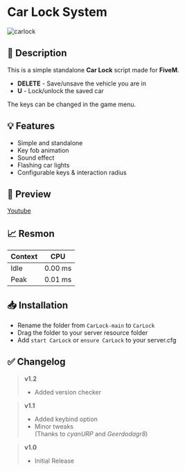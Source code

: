 # **Car Lock System**
![carlock](https://user-images.githubusercontent.com/79053058/181917361-14628cb9-864f-489f-8415-76731af59a59.png)

## :bookmark_tabs: **Description** 
This is a simple standalone **Car Lock** script made for **FiveM**.  

- **DELETE** - Save/unsave the vehicle you are in  
- **U** - Lock/unlock the saved car

The keys can be changed in the game menu.

## :bulb: **Features** 
- Simple and standalone
- Key fob animation
- Sound effect 
- Flashing car lights 
- Configurable keys & interaction radius

## :eyes: **Preview** 
[Youtube](https://youtu.be/p_MImN77A0k)

## 📈 Resmon
| Context | CPU |
| ------------- | ------------- |
| Idle | 0.00 ms  |
| Peak | 0.01 ms  |

## 📥 Installation
- Rename the folder from `CarLock-main` to `CarLock`
- Drag the folder to your server resource folder
- Add `start CarLock` or `ensure CarLock` to your server.cfg 

## :white_check_mark: **Changelog**
> **v1.2**
> - Added version checker

> **v1.1**
> - Added keybind option  
> - Minor tweaks  
> (Thanks to *cyanURP* and  *Geerdodagr8*)

> **v1.0**
> - Initial Release 
